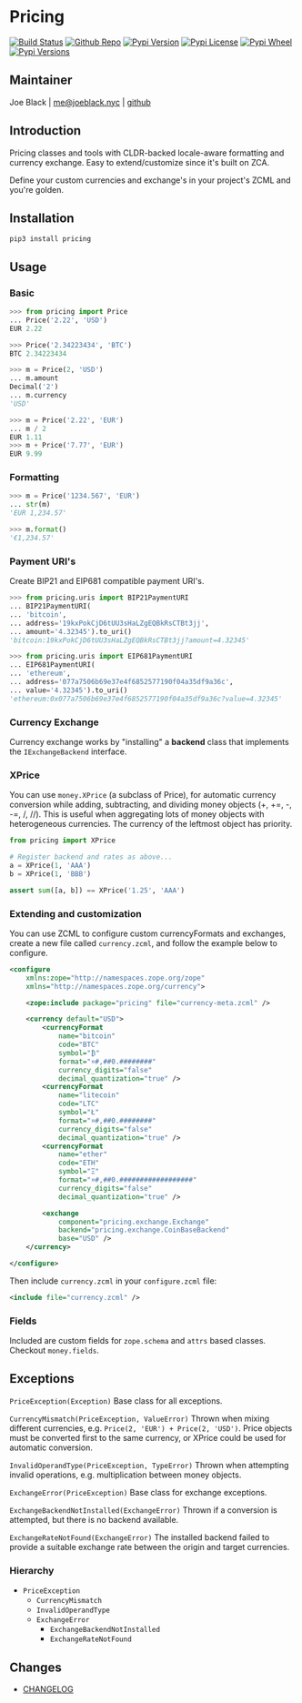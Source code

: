 # Pricing
[![Build Status](https://travis-ci.org/joeblackwaslike/pricing.svg?branch=master)](https://travis-ci.org/joeblackwaslike/pricing) [![Github Repo](https://img.shields.io/badge/contributions-welcome-brightgreen.svg?style=flat)](https://github.com/joeblackwaslike/pricing) [![Pypi Version](https://img.shields.io/pypi/v/pricing.svg)](https://pypi.python.org/pypi/pricing) [![Pypi License](https://img.shields.io/pypi/l/pricing.svg)](https://pypi.python.org/pypi/pricing) [![Pypi Wheel](https://img.shields.io/pypi/wheel/pricing.svg)](https://pypi.python.org/pypi/pricing) [![Pypi Versions](https://img.shields.io/pypi/pyversions/pricing.svg)](https://pypi.python.org/pypi/pricing)


## Maintainer
Joe Black | <me@joeblack.nyc> | [github](https://github.com/joeblackwaslike)


## Introduction
Pricing classes and tools with CLDR-backed locale-aware formatting and currency exchange.  Easy to extend/customize since it's built on ZCA.


Define your custom currencies and exchange's in your project's ZCML and you're golden.


## Installation
```shell
pip3 install pricing
```

## Usage

### Basic
```python
>>> from pricing import Price
... Price('2.22', 'USD')
EUR 2.22

>>> Price('2.34223434', 'BTC')
BTC 2.34223434

>>> m = Price(2, 'USD')
... m.amount
Decimal('2')
... m.currency
'USD'

>>> m = Price('2.22', 'EUR')
... m / 2
EUR 1.11
>>> m + Price('7.77', 'EUR')
EUR 9.99
```

### Formatting
```python
>>> m = Price('1234.567', 'EUR')
... str(m)
'EUR 1,234.57'

>>> m.format()
'€1,234.57'
```

### Payment URI's
Create BIP21 and EIP681 compatible payment URI's.
```python
>>> from pricing.uris import BIP21PaymentURI
... BIP21PaymentURI(
... 'bitcoin',
... address='19kxPokCjD6tUU3sHaLZgEQBkRsCTBt3jj',
... amount='4.32345').to_uri()
'bitcoin:19kxPokCjD6tUU3sHaLZgEQBkRsCTBt3jj?amount=4.32345'
```

```python
>>> from pricing.uris import EIP681PaymentURI
... EIP681PaymentURI(
... 'ethereum',
... address='077a7506b69e37e4f6852577190f04a35df9a36c',
... value='4.32345').to_uri()
'ethereum:0x077a7506b69e37e4f6852577190f04a35df9a36c?value=4.32345'
```


### Currency Exchange
Currency exchange works by "installing" a **backend** class that implements the `IExchangeBackend` interface.


### XPrice
You can use ``money.XPrice`` (a subclass of Price), for automatic currency conversion while adding, subtracting, and dividing money objects (+, +=, -, -=, /, //). This is useful when aggregating lots of money objects with heterogeneous currencies. The currency of the leftmost object has priority.

```python
from pricing import XPrice

# Register backend and rates as above...
a = XPrice(1, 'AAA')
b = XPrice(1, 'BBB')

assert sum([a, b]) == XPrice('1.25', 'AAA')
```

### Extending and customization
You can use ZCML to configure custom currencyFormats and exchanges, create a new file called `currency.zcml`, and follow the example below to configure.

```xml
<configure
    xmlns:zope="http://namespaces.zope.org/zope"
    xmlns="http://namespaces.zope.org/currency">

    <zope:include package="pricing" file="currency-meta.zcml" />

    <currency default="USD">
        <currencyFormat
            name="bitcoin"
            code="BTC"
            symbol="₿"
            format="¤#,##0.########"
            currency_digits="false"
            decimal_quantization="true" />
        <currencyFormat
            name="litecoin"
            code="LTC"
            symbol="Ł"
            format="¤#,##0.########"
            currency_digits="false"
            decimal_quantization="true" />
        <currencyFormat
            name="ether"
            code="ETH"
            symbol="Ξ"
            format="¤#,##0.##################"
            currency_digits="false"
            decimal_quantization="true" />

        <exchange
            component="pricing.exchange.Exchange"
            backend="pricing.exchange.CoinBaseBackend"
            base="USD" />
    </currency>

</configure>
```

Then include `currency.zcml` in your `configure.zcml` file:
```xml
<include file="currency.zcml" />
```

### Fields
Included are custom fields for `zope.schema` and `attrs` based classes.  Checkout `money.fields`.


## Exceptions
``PriceException(Exception)``
    Base class for all exceptions.

``CurrencyMismatch(PriceException, ValueError)``
    Thrown when mixing different currencies, e.g. ``Price(2, 'EUR') + Price(2, 'USD')``. Price objects must be converted first to the same currency, or XPrice could be used for automatic conversion.

``InvalidOperandType(PriceException, TypeError)``
    Thrown when attempting invalid operations, e.g. multiplication between money objects.

``ExchangeError(PriceException)``
    Base class for exchange exceptions.

``ExchangeBackendNotInstalled(ExchangeError)``
    Thrown if a conversion is attempted, but there is no backend available.

``ExchangeRateNotFound(ExchangeError)``
    The installed backend failed to provide a suitable exchange rate between the origin and target currencies.

### Hierarchy
* ``PriceException``
    * ``CurrencyMismatch``
    * ``InvalidOperandType``
    * ``ExchangeError``
        * ``ExchangeBackendNotInstalled``
        * ``ExchangeRateNotFound``


## Changes
* [CHANGELOG](CHANGELOG.md)
